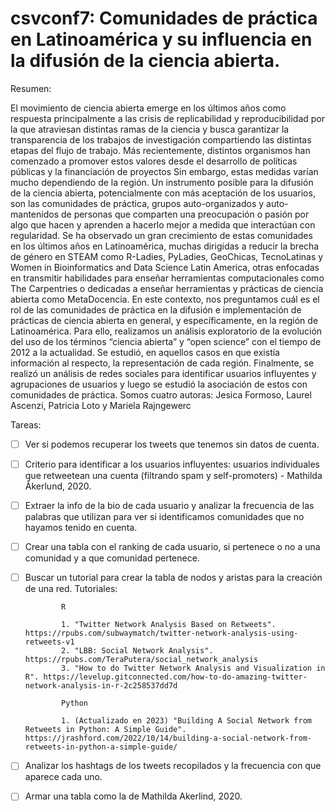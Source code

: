 # csvconf7: Comunidades de práctica en Latinoamérica y su influencia en la difusión de la ciencia abierta.

Resumen:

El movimiento de ciencia abierta emerge en los últimos años como respuesta principalmente a las crisis de replicabilidad y reproducibilidad por la que atraviesan distintas ramas de la ciencia y busca garantizar la transparencia de los trabajos de investigación compartiendo las distintas etapas del flujo de trabajo. Más recientemente, distintos organismos han comenzado a promover estos valores desde el desarrollo de políticas públicas y la financiación de proyectos Sin embargo, estas medidas varían mucho dependiendo de la región. Un instrumento posible para la difusión de la ciencia abierta, potencialmente con más aceptación de los usuarios, son las comunidades de práctica, grupos auto-organizados y auto-mantenidos de personas que comparten una preocupación o pasión por algo que hacen y aprenden a hacerlo mejor a medida que interactúan con regularidad. Se ha observado un gran crecimiento de estas comunidades en los últimos años en Latinoamérica, muchas dirigidas a reducir la brecha de género en STEAM como R-Ladies, PyLadies, GeoChicas, TecnoLatinas y Women in Bioinformatics and Data Science Latin America, otras enfocadas en transmitir habilidades para enseñar herramientas computacionales como The Carpentries o dedicadas a enseñar herramientas y prácticas de ciencia abierta como MetaDocencia. En este contexto, nos preguntamos cuál es el rol de las comunidades de práctica en la difusión e implementación de prácticas de ciencia abierta en general, y específicamente, en la región de Latinoamérica. Para ello, realizamos un análisis exploratorio de la evolución del uso de los términos “ciencia abierta” y “open science” con el tiempo de 2012 a la actualidad. Se estudió, en aquellos casos en que existía información al respecto, la representación de cada región. Finalmente, se realizó un análisis de redes sociales para identificar usuarios influyentes y agrupaciones de usuarios y luego se estudió la asociación de estos con comunidades de práctica. Somos cuatro autoras: Jesica Formoso, Laurel Ascenzi, Patricia Loto y Mariela Rajngewerc


Tareas:
- [ ] Ver si podemos recuperar los tweets que tenemos sin datos de cuenta. 
- [ ] Criterio para identificar a los usuarios influyentes: usuarios individuales que retweetean una cuenta (filtrando spam y self-promoters) - Mathilda Åkerlund, 2020.
- [ ] Extraer la info de la bio de cada usuario y analizar la frecuencia de las palabras que utilizan para ver si identificamos comunidades que no hayamos tenido en cuenta. 
- [ ] Crear una tabla con el ranking de cada usuario, si pertenece o no a una comunidad y a que comunidad pertenece.
- [ ] Buscar un tutorial para crear la tabla de nodos y aristas para la creación de una red. 
       Tutoriales:

              R

              1. "Twitter Network Analysis Based on Retweets". https://rpubs.com/subwaymatch/twitter-network-analysis-using-retweets-v1
              2. "LBB: Social Network Analysis". https://rpubs.com/TeraPutera/social_network_analysis
              3. "How to do Twitter Network Analysis and Visualization in R". https://levelup.gitconnected.com/how-to-do-amazing-twitter-network-analysis-in-r-2c258537dd7d

              Python

              1. (Actualizado en 2023) "Building A Social Network from Retweets in Python: A Simple Guide". https://jrashford.com/2022/10/14/building-a-social-network-from-retweets-in-python-a-simple-guide/
- [ ] Analizar los hashtags de los tweets recopilados y la frecuencia con que aparece cada uno. 
- [ ] Armar una tabla como la de Mathilda Akerlind, 2020.
